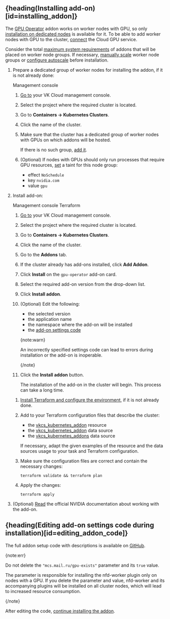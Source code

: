 ## {heading(Installing add-on)[id=installing_addon]}

The [GPU Operator](../../../../concepts/addons-and-settings/addons#gpu_operator) addon works on worker nodes with GPU, so only [installation on dedicated nodes](../../../../concepts/addons-and-settings/addons#features_of_installing_addons) is available for it. To be able to add worker nodes with GPU to the cluster, [connect](https://cloud.vk.com/cloud-gpu/) the Cloud GPU service.

Consider the total [maximum system requirements](../../../../concepts/addons-and-settings/addons) of addons that will be placed on worker node groups. If necessary, [manually scale](../../../scale#scale_worker_nodes) worker node groups or [configure autoscale](../../../scale#autoscale_worker_nodes) before installation.

1. Prepare a dedicated group of worker nodes for installing the addon, if it is not already done:

   <tabs>
   <tablist>
   <tab>Management console</tab>
   </tablist>
   <tabpanel>

   1. [Go to](https://msk.cloud.vk.com/app/en) your VK Cloud management console.
   1. Select the project where the required cluster is located.
   1. Go to **Containers → Kubernetes Clusters**.
   1. Click the name of the cluster.
   1. Make sure that the cluster has a dedicated group of worker nodes with GPUs on which addons will be hosted. 
   
      If there is no such group, [add it](../../../manage-node-group#add_worker_node_group).

   1. (Optional) If nodes with GPUs should only run processes that require GPU resources, [set](../../../manage-node-group#labels_taints) a taint for this node group:

      - effect `NoSchedule`
      - key `nvidia.com`
      - value `gpu`

   </tabpanel>
   </tabs>

1. Install add-on:

   <tabs>
   <tablist>
   <tab>Management console</tab>
   <tab>Terraform</tab>
   </tablist>
   <tabpanel>

   1. [Go to](https://msk.cloud.vk.com/app/en) your VK Cloud management console.
   1. Select the project where the required cluster is located.
   1. Go to **Containers → Kubernetes Clusters**.
   1. Click the name of the cluster.
   1. Go to the **Addons** tab.
   1. If the cluster already has add-ons installed, click **Add Addon**.
   1. Click **Install** on the `gpu-operator` add-on card.
   1. Select the required add-on version from the drop-down list.
   1. Click **Install addon**.
   1. (Optional) Edit the following:

      - the selected version
      - the application name
      - the namespace where the add-on will be installed
      - the [add-on settings code](#editing_addon_code)

      {note:warn}

      An incorrectly specified settings code can lead to errors during installation or the add-on is inoperable.

      {/note}
      
   1. Click the **Install addon** button.

      The installation of the add-on in the cluster will begin. This process can take a long time.

   </tabpanel>
   <tabpanel>

   1. [Install Terraform and configure the environment](/en/tools-for-using-services/terraform/quick-start), if it is not already done.
   1. Add to your Terraform configuration files that describe the cluster:

      - the [vkcs_kubernetes_addon](https://github.com/vk-cs/terraform-provider-vkcs/blob/master/docs/resources/kubernetes_addon.md) resource
      - the [vkcs_kubernetes_addon](https://github.com/vk-cs/terraform-provider-vkcs/blob/master/docs/data-sources/kubernetes_addon.md) data source
      - the [vkcs_kubernetes_addons](https://github.com/vk-cs/terraform-provider-vkcs/blob/master/docs/data-sources/kubernetes_addons.md) data source

      If necessary, adapt the given examples of the resource and the data sources usage to your task and Terraform configuration.

   1. Make sure the configuration files are correct and contain the necessary changes:

      ```console
      terraform validate && terraform plan
      ```

   1. Apply the changes:

      ```console
      terraform apply
      ```

   </tabpanel>
   </tabs>

1. (Optional) [Read](https://docs.nvidia.com/datacenter/cloud-native/gpu-operator/latest/index.html) the official NVIDIA documentation about working with the add-on.

## {heading(Editing add-on settings code during installation)[id=editing_addon_code]}

The full addon setup code with descriptions is available on [GitHub](https://github.com/NVIDIA/k8s-device-plugin?tab=readme-ov-file#nvidia-device-plugin-for-kubernetes).

{note:err}

Do not delete the `"mcs.mail.ru/gpu-exists"` parameter and its `true` value.

The parameter is responsible for installing the nfd-worker plugin only on nodes with a GPU. If you delete the parameter and value, nfd-worker and its accompanying plugins will be installed on all cluster nodes, which will lead to increased resource consumption.

{/note}

After editing the code, [continue installing the addon](#installing_addon).
